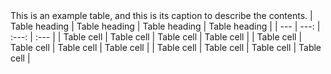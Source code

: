 <caption>This is an example table, and this is its caption to describe the contents.</caption>
| Table heading | Table heading | Table heading | Table heading | 
| --- | ---: | :---: | :--- | 
| Table cell | Table cell | Table cell | Table cell | 
| Table cell | Table cell | Table cell | Table cell | 
| Table cell | Table cell | Table cell | Table cell |
